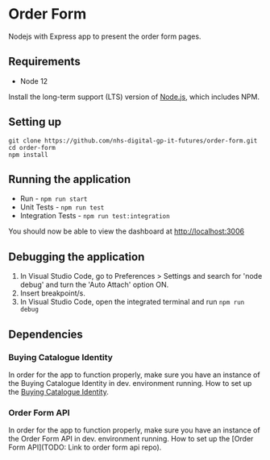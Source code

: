

# Order Form

  

Nodejs with Express app to present the order form pages.

  

## Requirements
- Node 12

Install the long-term support (LTS) version of <a href="https://nodejs.org/en/">Node.js</a>, which includes NPM.

  

## Setting up
```
git clone https://github.com/nhs-digital-gp-it-futures/order-form.git
cd order-form
npm install
```
## Running the application
- Run - `npm run start`
- Unit Tests - `npm run test`
- Integration Tests - `npm run test:integration`

You should now be able to view the dashboard at [http://localhost:3006](http://localhost:3006)

## Debugging the application

 1. In Visual Studio Code, go to Preferences > Settings and search for 'node debug' and turn the 'Auto Attach' option ON.
 2. Insert breakpoint/s.
 3. In Visual Studio Code, open the integrated terminal and run `npm run debug`

## Dependencies
### Buying Catalogue Identity
In order for the app to function properly, make sure you have an instance of the Buying Catalogue Identity in dev. environment running. How to set up the [Buying Catalogue Identity](https://github.com/nhs-digital-gp-it-futures/BuyingCatalogueIdentity/blob/master/README.md#running-the-application "Identity Server Running the application").

### Order Form API
In order for the app to function properly, make sure you have an instance of the Order Form API in dev. environment running. How to set up the [Order Form API](TODO: Link to order form api repo).
